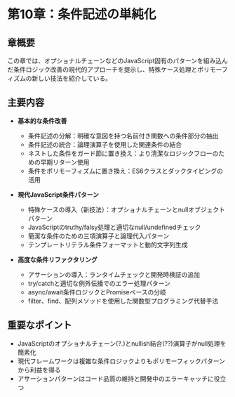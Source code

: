 # 第10章：条件記述の単純化

## 章概要
この章では、オプショナルチェーンなどのJavaScript固有のパターンを組み込んだ条件ロジック改善の現代的アプローチを提示し、特殊ケース処理とポリモーフィズムの新しい技法を紹介している。

## 主要内容
- **基本的な条件改善**
  - 条件記述の分解：明確な意図を持つ名前付き関数への条件部分の抽出
  - 条件記述の統合：論理演算子を使用した関連条件の結合
  - ネストした条件をガード節に置き換え：より清潔なロジックフローのための早期リターン使用
  - 条件をポリモーフィズムに置き換え：ES6クラスとダックタイピングの活用

- **現代JavaScript条件パターン**
  - 特殊ケースの導入（新技法）：オプショナルチェーンとnullオブジェクトパターン
  - JavaScriptのtruthy/falsy処理と適切なnull/undefinedチェック
  - 簡潔な条件のための三項演算子と論理代入パターン
  - テンプレートリテラル条件フォーマットと動的文字列生成

- **高度な条件リファクタリング**
  - アサーションの導入：ランタイムチェックと開発時検証の追加
  - try/catchと適切な例外伝播でのエラー処理パターン
  - async/await条件ロジックとPromiseベースの分岐
  - filter、find、配列メソッドを使用した関数型プログラミング代替手法

## 重要なポイント
- JavaScriptのオプショナルチェーン(?.)とnullish結合(??)演算子がnull処理を簡素化
- 現代フレームワークは複雑な条件ロジックよりもポリモーフィックパターンから利益を得る
- アサーションパターンはコード品質の維持と開発中のエラーキャッチに役立つ
